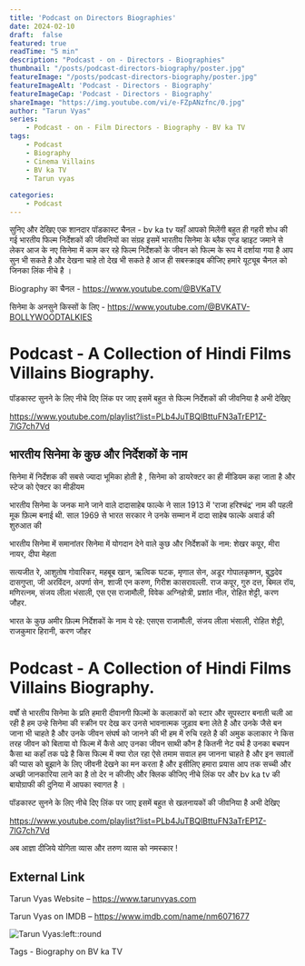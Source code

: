 ```yaml
---
title: 'Podcast on Directors Biographies'
date: 2024-02-10
draft:  false   
featured: true  
readTime: "5 min"
description: "Podcast - on - Directors - Biographies"
thumbnail: "/posts/podcast-directors-biography/poster.jpg"
featureImage: "/posts/podcast-directors-biography/poster.jpg"
featureImageAlt: 'Podcast - Directors - Biography' 
featureImageCap: 'Podcast - Directors - Biography'
shareImage: "https://img.youtube.com/vi/e-FZpANzfnc/0.jpg"
author: "Tarun Vyas"
series:
    - Podcast - on - Film Directors - Biography - BV ka TV
tags:
    - Podcast
    - Biography
    - Cinema Villains 
    - BV ka TV
    - Tarun vyas
    
categories:
    - Podcast
---
```

सुनिए और देखिए एक शानदार पॉडकास्ट चैनल - bv ka tv यहाँ आपको मिलेंगी बहुत ही गहरी शोध की गई भारतीय फिल्म निर्देशकों की जीवनियों का संग्रह 
इसमें भारतीय सिनेमा के ब्लैक एण्ड व्हाइट जमाने से लेकर आज के नए सिनेमा में काम कर रहे  फिल्म निर्देशकों के जीवन को फिल्म के रूप में 
दर्शाया गया है आप सुन भी सकते है और देखना चाहे तो देख भी सकते है 
आज ही सबस्क्राइब कीजिए हमारे यूट्यूब चैनल को जिनका लिंक नीचे है । 

Biography का चैनल -  https://www.youtube.com/@BVKaTV

सिनेमा के अनसुने किस्सों के लिए - https://www.youtube.com/@BVKATV-BOLLYWOODTALKIES

# Podcast - A Collection of Hindi Films Villains Biography.

पॉडकास्ट सुनने  के लिए नीचे दिए लिंक पर जाए इसमें बहुत से फिल्म निर्देशकों की  जीवनिया है अभी देखिए 

https://www.youtube.com/playlist?list=PLb4JuTBQlBttuFN3aTrEP1Z-7lG7ch7Vd


## भारतीय सिनेमा के कुछ और निर्देशकों के नाम

सिनेमा में निर्देशक की सबसे ज्यादा भूमिका होती है , सिनेमा को डायरेक्टर का ही मीडियम कहा जाता है और स्टेज को ऐक्टर का मीडीयम 

भारतीय सिनेमा के जनक माने जाने वाले दादासाहेब फाल्के ने साल 1913 में 'राजा हरिश्चंद्र' नाम की पहली मूक फ़िल्म बनाई थी. साल 1969 से भारत सरकार ने उनके सम्मान में दादा साहेब फाल्के अवार्ड की शुरुआत की

भारतीय सिनेमा में समानांतर सिनेमा में योगदान देने वाले कुछ और निर्देशकों के नाम: शेखर कपूर, मीरा नायर, दीपा मेहता

सत्यजीत रे, आशुतोष गोवारिकर, महबूब खान, ऋत्विक घटक, मृणाल सेन, अडूर गोपालकृष्णन, बुद्धदेव दासगुप्ता, जी अरविंदन, अपर्णा सेन, शाजी एन करुण, गिरीश कासरावल्ली. राज कपूर, गुरु दत्त, बिमल रॉय, मणिरत्नम, संजय लीला भंसाली, एस एस राजामौली, विवेक अग्निहोत्री, प्रशांत नील, रोहित शेट्टी, करण जौहर.

भारत के कुछ अमीर फ़िल्म निर्देशकों के नाम ये रहे: एसएस राजामौली, संजय लीला भंसाली, रोहित शेट्टी, राजकुमार हिरानी, करण जौहर

# Podcast - A Collection of Hindi Films Villains Biography.

वर्षों से भारतीय सिनेमा के प्रति हमारी दीवानगी फिल्मों के कलाकारों को स्टार और सूपस्टार बनाती चली आ  रही है 
हम उन्हे सिनेमा की स्क्रीन पर देख कर उनसे भावनात्मक जुड़ाव बना लेते है और उनके जैसे बन जाना भी चाहते है 
और उनके जीवन संघर्ष को जानने की भी हम में रुचि रहते है की अमुक कलाकार ने किस तरह जीवन को बिताया 
वो फिल्म में कैसे आए उनका जीवन साथी कौन है कितनी नेट वर्थ है उनका बचपन कैसा था कहाँ तक पढे है 
किस फिल्म में क्या रोल रहा ऐसे तमाम सवाल हम जानना चाहते है और इन सवालों की प्यास को बुझाने के लिए 
जीवनी देखने का मन करता है और इसीलिए हमारा प्रयास आप तक सच्ची और अच्छी जानकारिया लाने का है 
तो देर न कीजीए और क्लिक कीजिए नीचे लिंक पर और bv  ka tv  की बायोग्राफी की दुनिया में आपका स्वागत है । 


पॉडकास्ट सुनने  के लिए नीचे दिए लिंक पर जाए इसमें बहुत से खलनायकों की  जीवनिया है अभी देखिए 

https://www.youtube.com/playlist?list=PLb4JuTBQlBttuFN3aTrEP1Z-7lG7ch7Vd


अब  आज्ञा  दीजिये  योगिता  व्यास  और  तरुण  व्यास  को  नमस्कार !


## External Link
Tarun Vyas Website – https://www.tarunvyas.com

Tarun Vyas on IMDB – https://www.imdb.com/name/nm6071677


![Tarun Vyas:left::round](/images/profile.png)

Tags -  Biography on BV ka TV 







